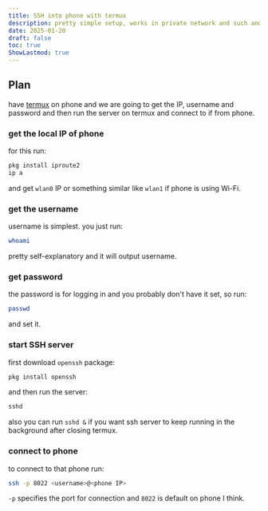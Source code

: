 ```yaml
---
title: SSH into phone with termux
description: pretty simple setup, works in private network and such and phone doesn't needs to be rooted
date: 2025-01-20
draft: false
toc: true
ShowLastmod: true
---
```

## Plan
have [termux](https://github.com/termux/termux-app) on phone and we are going to get the IP, username and password and then run the server on termux and connect to if from phone.

### get the local IP of phone
for this run:
```bash
pkg install iproute2
ip a
```
and get `wlan0` IP or something similar like `wlan1` if phone is using Wi-Fi.

### get the username
username is simplest. you just run:
```bash
whoami
```
pretty self-explanatory and it will output username.

### get password
the password is for logging in and you probably don't have it set, so run:
```bash 
passwd
```
and set it.

### start SSH server
first download `openssh` package:
```bash
pkg install openssh
```
and then run the server:
```bash 
sshd
```
also you can run `sshd &` if you want ssh server to keep running in the background after closing termux. 

### connect to phone 
to connect to that phone run:
```bash
ssh -p 8022 <username>@<phone IP>
```
`-p` specifies the port for connection and `8022` is default on phone I think.  